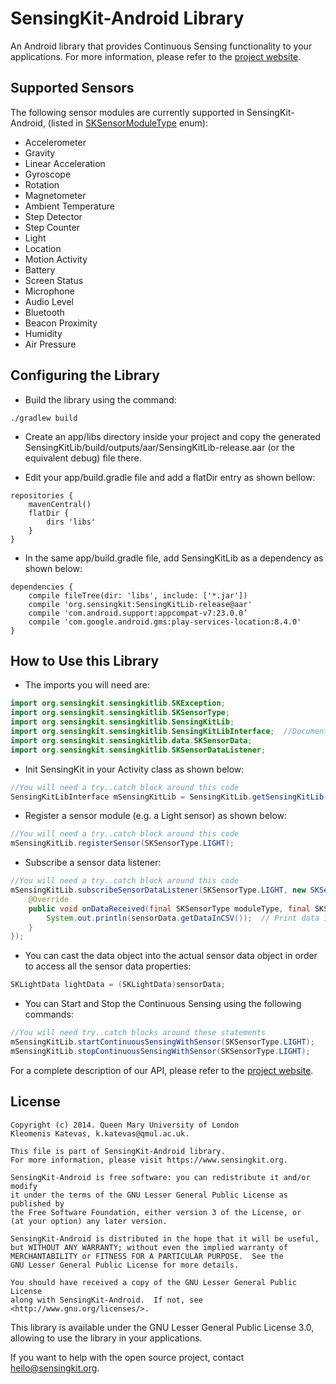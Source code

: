 # SensingKit-Android Library

An Android library that provides Continuous Sensing functionality to your applications. For more information, please refer to the [project website](https://www.sensingkit.org).


## Supported Sensors

The following sensor modules are currently supported in SensingKit-Android, (listed in [SKSensorModuleType](SensingKitLib/src/main/java/org/sensingkit/sensingkitlib/SKSensorModuleType.java) enum):

- Accelerometer
- Gravity
- Linear Acceleration
- Gyroscope
- Rotation
- Magnetometer
- Ambient Temperature
- Step Detector
- Step Counter
- Light
- Location
- Motion Activity
- Battery
- Screen Status
- Microphone
- Audio Level
- Bluetooth
- Beacon Proximity
- Humidity
- Air Pressure

## Configuring the Library

- Build the library using the command:

```
./gradlew build
```

- Create an app/libs directory inside your project and copy the generated SensingKitLib/build/outputs/aar/SensingKitLib-release.aar (or the equivalent debug) file there.

- Edit your app/build.gradle file and add a flatDir entry as shown bellow:

```
repositories {
    mavenCentral()
    flatDir {
        dirs 'libs'
    }
}
```


- In the same app/build.gradle file, add SensingKitLib as a dependency as shown below:

```
dependencies {
    compile fileTree(dir: 'libs', include: ['*.jar'])
    compile 'org.sensingkit:SensingKitLib-release@aar'
    compile 'com.android.support:appcompat-v7:23.0.0’
    compile 'com.google.android.gms:play-services-location:8.4.0'
}
```


## How to Use this Library

- The imports you will need are:

```java
import org.sensingkit.sensingkitlib.SKException;
import org.sensingkit.sensingkitlib.SKSensorType;
import org.sensingkit.sensingkitlib.SensingKitLib;
import org.sensingkit.sensingkitlib.SensingKitLibInterface;  //Document:  needed to add this to init SensingKit
import org.sensingkit.sensingkitlib.data.SKSensorData;
import org.sensingkit.sensingkitlib.SKSensorDataListener;
```

- Init SensingKit in your Activity class as shown below:

```java
//You will need a try..catch block around this code
SensingKitLibInterface mSensingKitLib = SensingKitLib.getSensingKitLib(this);
```


- Register a sensor module (e.g. a Light sensor) as shown below:

```java
//You will need a try..catch block around this code
mSensingKitLib.registerSensor(SKSensorType.LIGHT);
```


- Subscribe a sensor data listener:

```java
//You will need a try..catch block around this code
mSensingKitLib.subscribeSensorDataListener(SKSensorType.LIGHT, new SKSensorDataListener() {
    @Override
    public void onDataReceived(final SKSensorType moduleType, final SKSensorData sensorData) {
        System.out.println(sensorData.getDataInCSV());  // Print data in CSV format
    }
});
```


- You can cast the data object into the actual sensor data object in order to access all the sensor data properties:
 
```java
SKLightData lightData = (SKLightData)sensorData;
```



- You can Start and Stop the Continuous Sensing using the following commands:

```java
//You will need try..catch blocks around these statements
mSensingKitLib.startContinuousSensingWithSensor(SKSensorType.LIGHT);
mSensingKitLib.stopContinuousSensingWithSensor(SKSensorType.LIGHT);
```


For a complete description of our API, please refer to the [project website](https://www.sensingkit.org).

## License

```
Copyright (c) 2014. Queen Mary University of London
Kleomenis Katevas, k.katevas@qmul.ac.uk.

This file is part of SensingKit-Android library.
For more information, please visit https://www.sensingkit.org.

SensingKit-Android is free software: you can redistribute it and/or modify
it under the terms of the GNU Lesser General Public License as published by
the Free Software Foundation, either version 3 of the License, or
(at your option) any later version.

SensingKit-Android is distributed in the hope that it will be useful,
but WITHOUT ANY WARRANTY; without even the implied warranty of
MERCHANTABILITY or FITNESS FOR A PARTICULAR PURPOSE.  See the
GNU Lesser General Public License for more details.

You should have received a copy of the GNU Lesser General Public License
along with SensingKit-Android.  If not, see <http://www.gnu.org/licenses/>.
```

This library is available under the GNU Lesser General Public License 3.0, allowing to use the library in your applications.

If you want to help with the open source project, contact hello@sensingkit.org.
